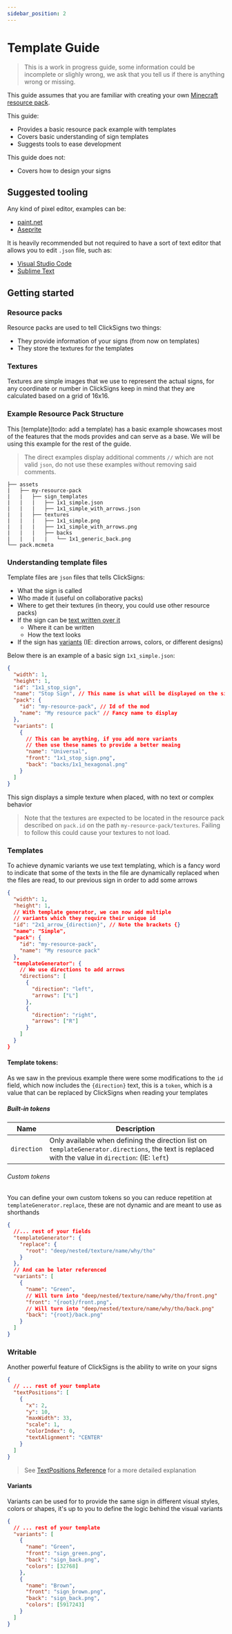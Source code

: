 ```yaml
---
sidebar_position: 2
---
```

# Template Guide
> This is a work in progress guide, some information could be incomplete or slighly wrong, we ask that you
> tell us if there is anything wrong or missing.

This guide assumes that you are familiar with creating your
own [Minecraft resource pack](https://minecraft.fandom.com/wiki/Tutorials/Creating_a_resource_pack).

This guide:

- Provides a basic resource pack example with templates
- Covers basic understanding of sign templates
- Suggests tools to ease development

This guide does not:

- Covers how to design your signs

## Suggested tooling

Any kind of pixel editor, examples can be:

- [paint.net](https://www.getpaint.net)
- [Aseprite](https://www.aseprite.org)

It is heavily recommended but not required to have a sort of text editor that allows you to edit `.json` file, such as:

- [Visual Studio Code](https://code.visualstudio.com)
- [Sublime Text](https://www.sublimetext.com)

## Getting started

### Resource packs

Resource packs are used to tell ClickSigns two things:

- They provide information of your signs (from now on templates)
- They store the textures for the templates

### Textures

Textures are simple images that we use to represent the actual signs, for any coordinate or number in ClickSigns keep in
mind that they are calculated based on a grid of 16x16.

### Example Resource Pack Structure

This [template](todo: add a template) has a basic example showcases most of the features that the mods provides and can
serve as a base. We will be using this example for the rest of the guide.

> The direct examples display additional comments `//` which are not valid `json`, do not use these examples without
> removing said comments.

```text
├── assets
|   ├── my-resource-pack
|   |   ├── sign_templates
|   |   |   ├── 1x1_simple.json
|   |   |   ├── 1x1_simple_with_arrows.json
|   |   ├── textures
|   |   |   ├── 1x1_simple.png
|   |   |   ├── 1x1_simple_with_arrows.png
|   |   |   ├── backs
|   |   |   |   └── 1x1_generic_back.png
└── pack.mcmeta
```

### Understanding template files

Template files are `json` files that tells ClickSigns:

- What the sign is called
- Who made it (useful on collaborative packs)
- Where to get their textures (in theory, you could use other resource packs)
- If the sign can be [text written over it ](#writable)
    - Where it can be written
    - How the text looks
- If the sign has [variants](#variants) (IE: direction arrows, colors, or different designs)

Below there is an example of a basic sign `1x1_simple.json`:

```json
{
  "width": 1,
  "height": 1,
  "id": "1x1_stop_sign",
  "name": "Stop Sign", // This name is what will be displayed on the sign list
  "pack": {
    "id": "my-resource-pack", // Id of the mod
    "name": "My resource pack" // Fancy name to display
  },
  "variants": [
    {
      // This can be anything, if you add more variants
      // then use these names to provide a better meaing
      "name": "Universal",
      "front": "1x1_stop_sign.png",
      "back": "backs/1x1_hexagonal.png"
    }
  ]
}
```

This sign displays a simple texture when placed, with no text or complex behavior

> Note that the textures are expected to be located in the resource pack described on `pack.id` on the path
`my-resource-pack/textures`. Failing to follow this could cause your textures to not load.

### Templates

To achieve dynamic variants we use text templating, which is a fancy word to indicate that some of the texts in the file
are dynamically replaced when the files are read, to our previous sign in order to add some arrows

```json
{
  "width": 1,
  "height": 1,
  // With template generator, we can now add multiple
  // variants which they require their unique id
  "id": "2x1_arrow_{direction}", // Note the brackets {}
  "name": "Simple",
  "pack": {
    "id": "my-resource-pack",
    "name": "My resource pack"
  },
  "templateGenerator": {
    // We use directions to add arrows
    "directions": [
      {
        "direction": "left",
        "arrows": ["L"]
      },
      {
        "direction": "right",
        "arrows": ["R"]
      }
    ]
  }
}
```

#### Template tokens:

As we saw in the previous example there were some modifications to the `id` field, which now includes the `{direction}`
text, this is a `token`, which is a value that can be replaced by ClickSigns when reading your templates

##### Built-in tokens

| Name        | Description                                                                                                                                         |
|-------------|-----------------------------------------------------------------------------------------------------------------------------------------------------|
| `direction` | Only available when defining the direction list on `templateGenerator.directions`, the text is replaced with the value in `direction`: (IE: `left`) |

###### Custom tokens

You can define your own custom tokens so you can reduce repetition at `templateGenerator.replace`, these are not dynamic
and are meant to use as shorthands

```json
{
  //... rest of your fields
  "templateGenerator": {
    "replace": {
      "root": "deep/nested/texture/name/why/tho"
    }
  },
  // And can be later referenced
  "variants": [
    {
      "name": "Green",
      // Will turn into "deep/nested/texture/name/why/tho/front.png"
      "front": "{root}/front.png",
      // Will turn into "deep/nested/texture/name/why/tho/back.png"
      "back": "{root}/back.png"
    }
  ]
}
```

### Writable

Another powerful feature of ClickSigns is the ability to write on your signs

```json
{
  // ... rest of your template
  "textPositions": [
    {
      "x": 2,
      "y": 10,
      "maxWidth": 33,
      "scale": 1,
      "colorIndex": 0,
      "textAlignment": "CENTER"
    }
  ]
}
```

> See [TextPositions Reference](references.md#textposition) for a more detailed explanation

#### Variants

Variants can be used for to provide the same sign in different visual styles, colors or shapes, it's up to you to define
the logic behind the visual variants

```json
{
  // ... rest of your template
  "variants": [
    {
      "name": "Green",
      "front": "sign_green.png",
      "back": "sign_back.png",
      "colors": [32768]
    },
    {
      "name": "Brown",
      "front": "sign_brown.png",
      "back": "sign_back.png",
      "colors": [5917243]
    }
  ]
}
```
